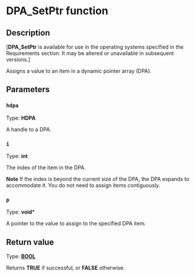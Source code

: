 # DPA_SetPtr function

## Description

[**DPA_SetPtr** is available for use in the operating systems specified in the Requirements section. It may be altered or unavailable in subsequent versions.]

Assigns a value to an item in a dynamic pointer array (DPA).

## Parameters

### `hdpa`

Type: **HDPA**

A handle to a DPA.

### `i`

Type: **int**

The index of the item in the DPA.

**Note** If the index is beyond the current size of the DPA, the DPA expands to accommodate it. You do not need to assign items contiguously.

### `p`

Type: **void***

A pointer to the value to assign to the specified DPA item.

## Return value

Type: **[BOOL](https://learn.microsoft.com/windows/desktop/WinProg/windows-data-types)**

Returns **TRUE** if successful, or **FALSE** otherwise.